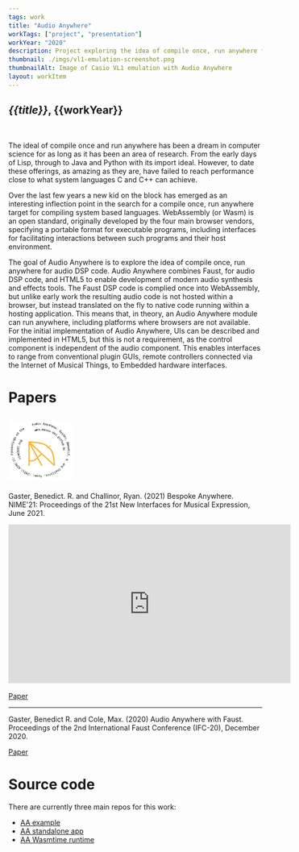 ```yaml
---
tags: work
title: "Audio Anywhere"
workTags: ["project", "presentation"]
workYear: "2020"
description: Project exploring the idea of compile once, run anywhere for audio DSP code
thumbnail: ./imgs/vl1-emulation-screenshot.png
thumbnailAlt: Image of Casio VL1 emulation with Audio Anywhere
layout: workItem
---
```


## *{{title}}*, {{workYear}}

<img src="/imgs/nime2021_aa_screenshot.jpg" alt=""/>

The ideal of compile once and run anywhere has been a dream in computer science
for as long as it has been an area of research. From the early days of Lisp,
through to Java and Python with its import ideal. However, to date these
offerings, as amazing as they are, have failed to reach performance close to
what system languages C and C++ can achieve.

Over the last few years a new kid on the block has emerged as an interesting
inflection point in the search for a compile once, run anywhere target for
compiling system based languages. WebAssembly (or Wasm) is an open standard,
originally developed by the four main browser vendors, specifying a portable
format for executable programs, including interfaces for facilitating
interactions between such programs and their host environment.

The goal of Audio Anywhere is to explore the idea of compile once, run anywhere
for audio DSP code. Audio Anywhere combines Faust, for audio DSP code, and
HTML5 to enable development of modern audio synthesis and effects tools. The
Faust DSP code is complied once into WebAssembly, but unlike early work the
resulting audio code is not hosted within a browser, but instead translated on
the fly to native code running within a hosting application. This means that,
in theory, an Audio Anywhere module can run anywhere, including platforms where
browsers are not available. For the initial implementation of Audio Anywhere,
UIs can be described and implemented in HTML5, but this is not a requirement,
as the control component is independent of the audio component. This enables
interfaces to range from conventional plugin GUIs, remote controllers connected
via the Internet of Musical Things, to Embedded hardware interfaces.

# Papers

<div class="about-text">

  <h2>
    <img src="/imgs/aa_nime_text_logo.png" class="about-title-graphic" style="width:9ch;height:7.4rem;" alt=""/>
  </h2>
  <p>
    Gaster, Benedict. R. and Challinor, Ryan. (2021) Bespoke Anywhere. NIME'21: Proceedings of the 
    21st New Interfaces for Musical Expression, June 2021.
  </p>
</div>

<iframe title="aa_nime2021_finalv1" width="560" height="315" src="https://cuddly.tube/videos/embed/dc5f0a3c-447d-4ad9-9510-f6ac92856e69" frameborder="0" allowfullscreen="" sandbox="allow-same-origin allow-scripts allow-popups allow-forms"></iframe>

[Paper](/imgs/bespoke_anywhere.pdf)

---

Gaster, Benedict R. and Cole, Max. (2020) Audio Anywhere with Faust.
Proceedings of the 2nd International Faust Conference (IFC-20), December 2020.

[Paper](/imgs/aa_faust2020-final.pdf)

# Source code

There are currently three main repos for this work:

- [AA example](https://github.com/bgaster/aa_examples)
- [AA standalone app](https://github.com/bgaster/aa_standalone)
- [AA Wasmtime runtime](https://github.com/bgaster/aa_wasmtime)